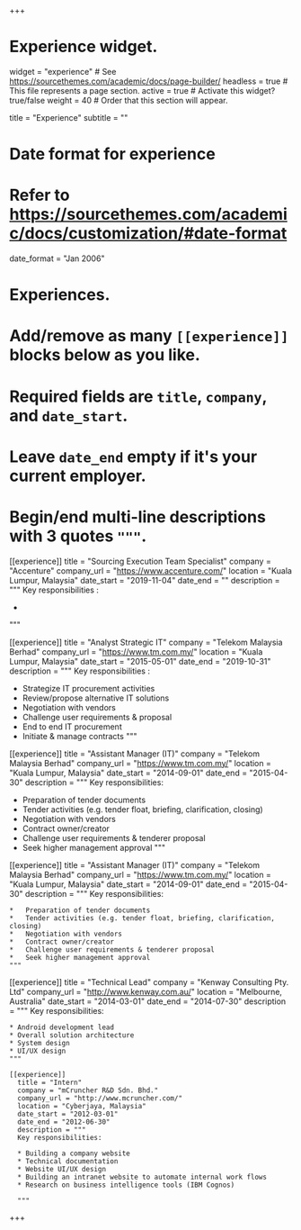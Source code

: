 +++
# Experience widget.
widget = "experience"  # See https://sourcethemes.com/academic/docs/page-builder/
headless = true  # This file represents a page section.
active = true  # Activate this widget? true/false
weight = 40  # Order that this section will appear.

title = "Experience"
subtitle = ""

# Date format for experience
#   Refer to https://sourcethemes.com/academic/docs/customization/#date-format
date_format = "Jan 2006"

# Experiences.
#   Add/remove as many `[[experience]]` blocks below as you like.
#   Required fields are `title`, `company`, and `date_start`.
#   Leave `date_end` empty if it's your current employer.
#   Begin/end multi-line descriptions with 3 quotes `"""`.
[[experience]]
  title = "Sourcing Execution Team Specialist"
  company = "Accenture"
  company_url = "https://www.accenture.com/"
  location = "Kuala Lumpur, Malaysia"
  date_start = "2019-11-04"
  date_end = ""
  description = """
  Key responsibilities :

  *	
  
  """

[[experience]]
  title = "Analyst Strategic IT"
  company = "Telekom Malaysia Berhad"
  company_url = "https://www.tm.com.my/"
  location = "Kuala Lumpur, Malaysia"
  date_start = "2015-05-01"
  date_end = "2019-10-31"
  description = """
  Key responsibilities :

  *	Strategize IT procurement activities
  *	Review/propose alternative IT solutions
  *	Negotiation with vendors
  *	Challenge user requirements & proposal
  *	End to end IT procurement
  *	Initiate & manage contracts
  """

[[experience]]
  title = "Assistant Manager (IT)"
  company = "Telekom Malaysia Berhad"
  company_url = "https://www.tm.com.my/"
  location = "Kuala Lumpur, Malaysia"
  date_start = "2014-09-01"
  date_end = "2015-04-30"
  description = """
  Key responsibilities:

  *	Preparation of tender documents
  *	Tender activities (e.g. tender float, briefing, clarification, closing)
  *	Negotiation with vendors
  *	Contract owner/creator
  *	Challenge user requirements & tenderer proposal
  *	Seek higher management approval
  """

  [[experience]]
    title = "Assistant Manager (IT)"
    company = "Telekom Malaysia Berhad"
    company_url = "https://www.tm.com.my/"
    location = "Kuala Lumpur, Malaysia"
    date_start = "2014-09-01"
    date_end = "2015-04-30"
    description = """
    Key responsibilities:

    *	Preparation of tender documents
    *	Tender activities (e.g. tender float, briefing, clarification, closing)
    *	Negotiation with vendors
    *	Contract owner/creator
    *	Challenge user requirements & tenderer proposal
    *	Seek higher management approval
    """

  [[experience]]
    title = "Technical Lead"
    company = "Kenway Consulting Pty. Ltd"
    company_url = "http://www.kenway.com.au/"
    location = "Melbourne, Australia"
    date_start = "2014-03-01"
    date_end = "2014-07-30"
    description = """
    Key responsibilities:

    * Android development lead
    * Overall solution architecture
    * System design
    * UI/UX design
    """

    [[experience]]
      title = "Intern"
      company = "mCruncher R&D Sdn. Bhd."
      company_url = "http://www.mcruncher.com/"
      location = "Cyberjaya, Malaysia"
      date_start = "2012-03-01"
      date_end = "2012-06-30"
      description = """
      Key responsibilities:

      *	Building a company website
      * Technical documentation
      * Website UI/UX design
      * Building an intranet website to automate internal work flows
      * Research on business intelligence tools (IBM Cognos)

      """

+++
